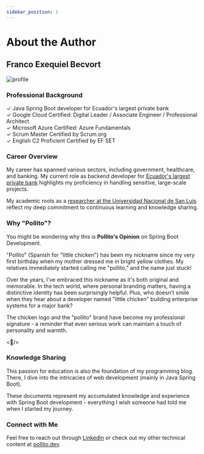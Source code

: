 ```yaml
---
sidebar_position: 1
---
```


# About the Author

## Franco Exequiel Becvort

<div>
  <img src={require('@site/static/img/about/profile.png').default} alt="profile" />
</div>

### Professional Background

✓ Java Spring Boot developer for Ecuador's largest private bank  
✓ Google Cloud Certified: Digital Leader / Associate Engineer / Professional Architect  
✓ Microsoft Azure Certified: Azure Fundamentals  
✓ Scrum Master Certified by Scrum.org  
✓ English C2 Proficient Certified by EF SET

### Career Overview

My career has spanned various sectors, including government, healthcare, and banking. My current role as backend developer for [Ecuador's largest private bank](https://www.pichincha.com/) highlights my proficiency in handling sensitive, large-scale projects.

My academic roots as a [researcher at the Universidad Nacional de San Luis](https://fmn.unsl.edu.ar/curso-de-ingreso-2021-agradecimiento-a-docentes-y-tutores-del-curso-comprension-de-texto/) reflect my deep commitment to continuous learning and knowledge sharing.

### Why "Pollito"?

You might be wondering why this is **Pollito's Opinion** on Spring Boot Development.

"Pollito" (Spanish for "little chicken") has been my nickname since my very first birthday when my mother dressed me in bright yellow clothes. My relatives immediately started calling me "pollito," and the name just stuck!

Over the years, I've embraced this nickname as it's both original and memorable. In the tech world, where personal branding matters, having a distinctive identity has been surprisingly helpful. Plus, who doesn't smile when they hear about a developer named "little chicken" building enterprise systems for a major bank?

The chicken logo and the "pollito" brand have become my professional signature - a reminder that even serious work can maintain a touch of personality and warmth.

&lt;🐤/&gt;

### Knowledge Sharing

This passion for education is also the foundation of my programming blog. There, I dive into the intricacies of web development (mainly in Java Spring Boot).

These documents represent my accumulated knowledge and experience with Spring Boot development - everything I wish someone had told me when I started my journey.

### Connect with Me

Feel free to reach out through [LinkedIn](https://www.linkedin.com/in/franco-becvort/) or check out my other technical content at [pollito.dev](https://pollito.dev/).